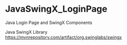 # JavaSwingX_LoginPage
 Java Login Page and SwingX Components

Java SwingX Library
https://mvnrepository.com/artifact/org.swinglabs/swingx

